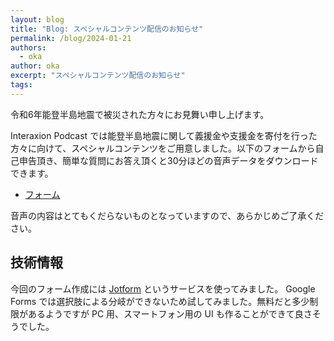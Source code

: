 ```yaml
---
layout: blog
title: "Blog: スペシャルコンテンツ配信のお知らせ"
permalink: /blog/2024-01-21
authors:
  - oka
author: oka
excerpt: "スペシャルコンテンツ配信のお知らせ"
tags:
---
```


令和6年能登半島地震で被災された方々にお見舞い申し上げます。

Interaxion Podcast では能登半島地震に関して義援金や支援金を寄付を行った方々に向けて、スペシャルコンテンツをご用意しました。以下のフォームから自己申告頂き、簡単な質問にお答え頂くと30分ほどの音声データをダウンロードできます。

- [フォーム](https://form.jotform.com/240117705583050)

音声の内容はとてもくだらないものとなっていますので、あらかじめご了承ください。

## 技術情報

今回のフォーム作成には [Jotform](https://www.jotform.com/) というサービスを使ってみました。 Google Forms では選択肢による分岐ができないため試してみました。無料だと多少制限があるようですが PC 用、スマートフォン用の UI も作ることができて良さそうでした。
